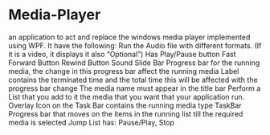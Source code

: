 # Media-Player
an application to act and replace the windows media player implemented using WPF. 
It have the following:
Run the Audio file with different formats. (If it is a video, it displays it also “Optional”)
Has Play/Pause button
Fast Forward Button
Rewind Button
Sound Slide Bar
Progress bar for the running media, the change in this progress bar affect the running media
Label contains the terminated time and the total time this will be affected with the progress bar change
The media name must appear in the title bar
Perform a List that you add to it the media that you want that your application run.
Overlay Icon on the Task Bar contains the running media type
TaskBar Progress bar that moves on the items in the running list till the required media is selected
Jump List has: Pause/Play, Stop
